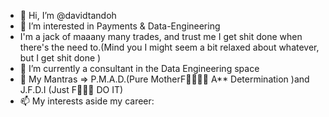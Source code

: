 - 👋 Hi, I’m @davidtandoh
- 👀 I’m interested in Payments & Data-Engineering
-    I'm a jack of maaany many trades, and trust me I get shit done when there's the need to.(Mind you I might seem a bit relaxed about whatever, but I get shit done )
- 🌱 I’m currently a consultant in the Data Engineering space
- 💞️ My Mantras => P.M.A.D.(Pure MotherF🤬🤬🤬🤬 A** Determination )and J.F.D.I (Just F🤬🤬🤬 DO IT)
- 📫 My interests aside my career: 
<!---
davidtandoh/davidtandoh is a ✨ special ✨ repository because its `README.md` (this file) appears on your GitHub profile.
You can click the Preview link to take a look at your changes.
--->
